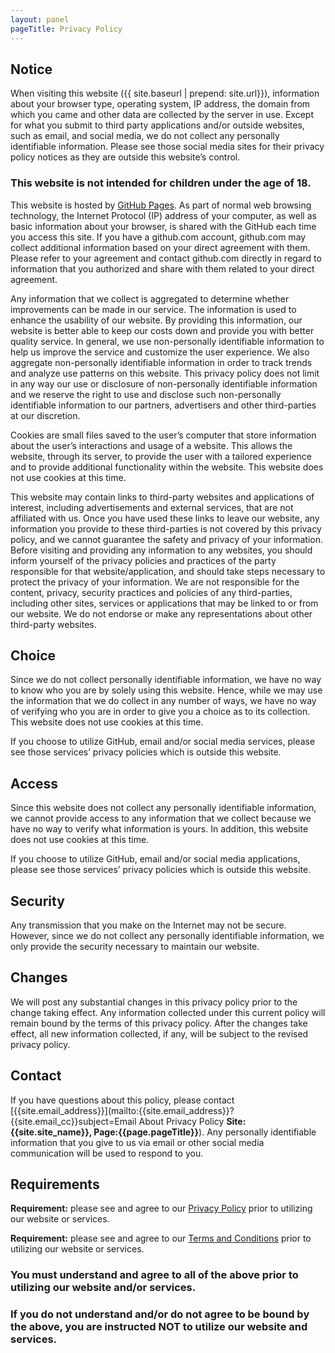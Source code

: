 ```yaml
---
layout: panel
pageTitle: Privacy Policy
---
```


## Notice
When visiting this website ({{ site.baseurl | prepend: site.url}}), information about your browser type, operating system, IP address, the domain from which you came and other data are collected by the server in use. Except for what you submit to third party applications and/or outside websites, such as email, and social media, we do not collect any personally identifiable information. Please see those social media sites for their privacy policy notices as they are outside this website’s control. 

### This website is not intended for children under the age of 18.

This website is hosted by [GitHub Pages](https://docs.github.com/en/site-policy/privacy-policies/github-privacy-statement). As part of normal web browsing technology, the Internet Protocol (IP) address of your computer, as well as basic information about your browser, is shared with the GitHub each time you access this site. If you have a github.com account, github.com may collect additional information based on your direct agreement with them. Please refer to your agreement and contact github.com directly in regard to information that you authorized and share with them related to your direct agreement.  

Any information that we collect is aggregated to determine whether improvements can be made in our service. The information is used to enhance the usability of our website. By providing this information, our website is better able to keep our costs down and provide you with better quality service. In general, we use non-personally identifiable information to help us improve the service and customize the user experience. We also aggregate non-personally identifiable information in order to track trends and analyze use patterns on this website. This privacy policy does not limit in any way our use or disclosure of non-personally identifiable information and we reserve the right to use and disclose such non-personally identifiable information to our partners, advertisers and other third-parties at our discretion.

Cookies are small files saved to the user’s computer that store information about the user’s interactions and usage of a website. This allows the website, through its server, to provide the user with a tailored experience and to provide additional functionality within the website. This website does not use cookies at this time.

This website may contain links to third-party websites and applications of interest, including advertisements and external services, that are not affiliated with us. Once you have used these links to leave our website, any information you provide to these third-parties is not covered by this privacy policy, and we cannot guarantee the safety and privacy of your information. Before visiting and providing any information to any websites, you should inform yourself of the privacy policies and practices of the party responsible for that website/application, and should take steps necessary to protect the privacy of your information. We are not responsible for the content, privacy, security practices and policies of any third-parties, including other sites, services or applications that may be linked to or from our website. We do not endorse or make any representations about other third-party websites. 

## Choice
Since we do not collect personally identifiable information, we have no way to know who you are by solely using this website. Hence, while we may use the information that we do collect in any number of ways, we have no way of verifying who you are in order to give you a choice as to its collection. This website does not use cookies at this time.

If you choose to utilize GitHub, email and/or social media services, please see those services’ privacy policies which is outside this website. 

## Access
Since this website does not collect any personally identifiable information, we cannot provide access to any information that we collect because we have no way to verify what information is yours. In addition, this website does not use cookies at this time.

If you choose to utilize GitHub, email and/or social media applications, please see those services’ privacy policies which is outside this website. 

## Security
Any transmission that you make on the Internet may not be secure. However, since we do not collect any personally identifiable information, we only provide the security necessary to maintain our website.

## Changes
We will post any substantial changes in this privacy policy prior to the change taking effect. Any information collected under this current policy will remain bound by the terms of this privacy policy. After the changes take effect, all new information collected, if any, will be subject to the revised privacy policy.

## Contact
If you have questions about this policy, please contact [{{site.email_address}}](mailto:{{site.email_address}}?{{site.email_cc}}subject=Email About Privacy Policy **Site:{{site.site_name}}, Page:{{page.pageTitle}}**). Any personally identifiable information that you give to us via email or other social media communication will be used to respond to you. 

## Requirements
**Requirement:** please see and agree to our [Privacy Policy]({{site.privacyURL}}/privacy/) prior to utilizing our website or services. 

**Requirement:** please see and agree to our [Terms and Conditions]({{site.privacyURL}}/terms_conditions/) prior to utilizing our website or services. 

### You must understand and agree to all of the above prior to utilizing our website and/or services. 

### If you do not understand and/or do not agree to be bound by the above, you are instructed NOT to utilize our website and services. 
